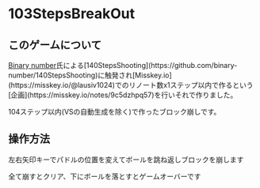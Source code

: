# 103StepsBreakOut

## このゲームについて
[Binary number](https://misskey.io/@Binary_number_)氏による[140StepsShooting](https://github.com/binary-number/140StepsShooting)に触発され[Misskey.io](https://misskey.io/@lausiv1024)でのリノート数x1ステップ以内で作るという[企画](https://misskey.io/notes/9c5dzhpq57)を行いそれで作りました。

104ステップ以内(VSの自動生成を除く)で作ったブロック崩しです。

## 操作方法
左右矢印キーでパドルの位置を変えてボールを跳ね返しブロックを崩します

全て崩すとクリア、下にボールを落とすとゲームオーバーです